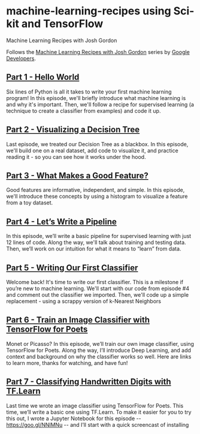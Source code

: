 # machine-learning-recipes using Sci-kit and TensorFlow
Machine Learning Recipes with Josh Gordon

Follows the [Machine Learning Recipes with Josh Gordon](https://www.youtube.com/playlist?list=PLOU2XLYxmsIIuiBfYad6rFYQU_jL2ryal) series by [Google Developers](https://www.youtube.com/user/GoogleDevelopers).

## [Part 1 - Hello World](https://youtu.be/cKxRvEZd3Mw)
Six lines of Python is all it takes to write your first machine learning program! In this episode, we'll briefly introduce what machine learning is and why it's important. Then, we'll follow a recipe for supervised learning (a technique to create a classifier from examples) and code it up.

## [Part 2 - Visualizing a Decision Tree](https://youtu.be/tNa99PG8hR8)
Last episode, we treated our Decision Tree as a blackbox. In this episode, we'll build one on a real dataset, add code to visualize it, and practice reading it - so you can see how it works under the hood.

## [Part 3 - What Makes a Good Feature?](https://youtu.be/N9fDIAflCMY)
Good features are informative, independent, and simple. In this episode, we'll introduce these concepts by using a histogram to visualize a feature from a toy dataset.

## [Part 4 - Let’s Write a Pipeline](https://youtu.be/84gqSbLcBFE)
In this episode, we’ll write a basic pipeline for supervised learning with just 12 lines of code. Along the way, we'll talk about training and testing data. Then, we’ll work on our intuition for what it means to “learn” from data.

## [Part 5 - Writing Our First Classifier](https://youtu.be/AoeEHqVSNOw)
Welcome back! It's time to write our first classifier. This is a milestone if you’re new to machine learning. We'll start with our code from episode #4 and comment out the classifier we imported. Then, we'll code up a simple replacement - using a scrappy version of k-Nearest Neighbors

## [Part 6 - Train an Image Classifier with TensorFlow for Poets ](https://youtu.be/cSKfRcEDGUs)
Monet or Picasso? In this episode, we’ll train our own image classifier, using TensorFlow for Poets. Along the way, I’ll introduce Deep Learning, and add context and background on why the classifier works so well. Here are links to learn more, thanks for watching, and have fun! 

## [Part 7 - Classifying Handwritten Digits with TF.Learn ](https://youtu.be/Gj0iyo265bc)
Last time we wrote an image classifier using TensorFlow for Poets. This time, we’ll write a basic one using TF.Learn. To make it easier for you to try this out, I wrote a Jupyter Notebook for this episode -- https://goo.gl/NNlMNu -- and I’ll start with a quick screencast of installing 
